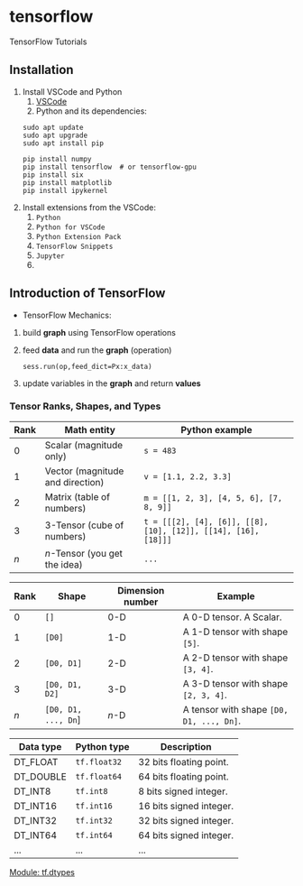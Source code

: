 # tensorflow
TensorFlow Tutorials

## Installation
1. Install VSCode and Python
    1. [VSCode](https://code.visualstudio.com/download)
    2. Python and its dependencies:
    ```text
    sudo apt update
    sudo apt upgrade
    sudo apt install pip

    pip install numpy
    pip install tensorflow  # or tensorflow-gpu
    pip install six
    pip install matplotlib
    pip install ipykernel
    ```
2. Install extensions from the VSCode:
    1. `Python`
    2. `Python for VSCode`
    3. `Python Extension Pack`
    4. `TensorFlow Snippets`
    5. `Jupyter`
    6. 

## Introduction of TensorFlow
* TensorFlow Mechanics:
1. build <b>graph</b> using TensorFlow operations
2. feed <b>data</b> and run the <b>graph</b> (operation)

    `sess.run(op,feed_dict=Px:x_data)`

3. update variables in the <b>graph</b> and return <b>values</b>

### Tensor Ranks, Shapes, and Types
|Rank|Math entity|Python example|
|----|-----------|--------------|
|0   |Scalar (magnitude only)|`s = 483`|
|1   |Vector (magnitude and direction)|`v = [1.1, 2.2, 3.3]`|
|2   |Matrix (table of numbers)|`m = [[1, 2, 3], [4, 5, 6], [7, 8, 9]]`|
|3   |3-Tensor (cube of numbers)|`t = [[[2], [4], [6]], [[8], [10], [12]], [[14], [16], [18]]]`|
|<i>n</i>|<i>n</i>-Tensor (you get the idea)|`...`|


|Rank|Shape|Dimension number|Example|
|----|-----------|--------------|---|
|0   |`[]`|0-D|A 0-D tensor. A Scalar.|
|1   |`[D0]`|1-D|A 1-D tensor with shape `[5]`.|
|2   |`[D0, D1]`|2-D|A 2-D tensor with shape `[3, 4]`.|
|3   |`[D0, D1, D2]`|3-D|A 3-D tensor with shape `[2, 3, 4]`.|
|<i>n</i>   |`[D0, D1, ..., Dn`]|<i>n</i>-D|A tensor with shape `[D0, D1, ..., Dn]`.|

|Data type|Python type|Description|
|---------|-----------|-----------|
|DT_FLOAT|`tf.float32`|32 bits floating point.|
|DT_DOUBLE|`tf.float64`|64 bits floating point.|
|DT_INT8|`tf.int8`|8 bits signed integer.|
|DT_INT16|`tf.int16`|16 bits signed integer.|
|DT_INT32|`tf.int32`|32 bits signed integer.|
|DT_INT64|`tf.int64`|64 bits signed integer.|
|...|...|...|

[Module: tf.dtypes](https://www.tensorflow.org/api_docs/python/tf/dtypes)
